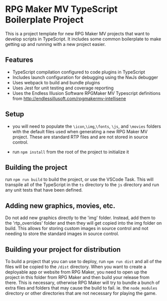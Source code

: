 # RPG Maker MV TypeScript Boilerplate Project

This is a project template for new RPG Maker MV projects that want to develop scripts in TypeScript. It includes some common boilerplate to make getting up and running with a new project easier.

## Features

*   TypeScript compilation configured to code plugins in TypeScript
*   Includes launch configuration for debugging using the NwJs debugger
*   Uses webpack to build and bundle plugins
*   Uses Jest for unit testing and coverage reporting
*   Uses the Endless Illusion Software RPGMaker MV Typescript definitions from http://endlessillusoft.com/rpgmakermv-intellisene

## Setup

*   you will need to populate the `\icon`,`\img`,`\fonts`, `\js`, and `\movies` folders with the default files used when generating a new RPG Maker MV project. These are standard RTP files and are not stored in source control.

*   run `npm install` from the root of the project to initialize it

## Building the project

run `npm run build` to build the project, or use the VSCode Task. This will transpile all of the TypeScript in the `ts` directory to the `js` directory and run any unit tests that have been defined.

## Adding new graphics, movies, etc.

Do not add new graphics directly to the 'img' folder. Instead, add them to the 'rtp_overrides' folder and then they will get copied into the img folder on build. This allows for storing custom images in source control and not needing to store the standard images in source control.

## Building your project for distribution

To build a project that you can use to deploy, run `npm run dist` and all of the files will be copied to the `/dist` directory. When you want to create a deployable app or website from RPG Maker, you need to open up the project in this folder from RPG Maker and then build your release from there. This is necessary, otherwise RPG Maker will try to bundle a bunch of extra files and folders that may cause the build to fail. ie. the `node_modules` directory or other directories that are not necessary for playing the game.
